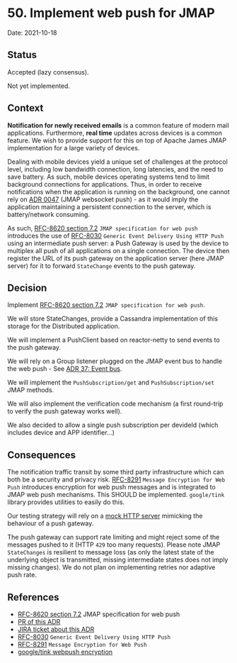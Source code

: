 # 50. Implement web push for JMAP

Date: 2021-10-18

## Status

Accepted (lazy consensus).

Not yet implemented.

## Context

**Notification for newly received emails** is a common feature of modern mail applications. Furthermore,
**real time** updates across devices is a common feature. We wish to provide support for this on top
of Apache James JMAP implementation for a large variety of devices.

Dealing with mobile devices yield a unique set of challenges at the protocol level, including 
low bandwidth connection, long latencies, and the need to save battery. As such, mobile devices 
operating systems tend to limit background connections for applications. Thus, in order to receive
notifications when the application is running on the background, one cannot rely on 
[ADR 0047](0047-jmap-push-over-websockets.md) (JMAP websocket push) - as it would imply 
the application maintaining a persistent connection to the server, which is battery/network
consuming.

As such, [RFC-8620 section 7.2](https://jmap.io/spec-core.html#pushsubscription) `JMAP specification for web push`
introduces the use of [RFC-8030](https://datatracker.ietf.org/doc/html/rfc8030) `Generic Event Delivery Using HTTP Push`
using an intermediate push server: a Push Gateway is used by the device to multiplex all push of all applications on a 
single connection. The device then register the URL of its push gateway on the application server (here JMAP server) for
it to forward `StateChange` events to the push gateway.

## Decision

Implement [RFC-8620 section 7.2](https://jmap.io/spec-core.html#pushsubscription) `JMAP specification for web push`.

We will store StateChanges, provide a Cassandra implementation of this storage for the Distributed application.

We will implement a PushClient based on reactor-netty to send events to the push gateway.

We will rely on a Group listener plugged on the JMAP event bus to handle the web push - See 
[ADR 37: Event bus](0037-eventbus.md).

We will implement the `PushSubscription/get` and `PushSubscription/set` JMAP methods.

We will also implement the verification code mechanism (a first round-trip to verify the push gateway works well).

We also decided to allow a single push subscription per devideId (which includes device and APP identifier...)

## Consequences

The notification traffic transit by some third party infrastructure which can both be a security and privacy risk. 
[RFC-8291](https://datatracker.ietf.org/doc/html/rfc8291) `Message Encryption for Web Push` introduces encryption 
for web push messages and is integrated to JMAP web push mechanisms. This SHOULD be implemented. `google/tink` library
provides utilities to easily do this.

Our testing strategy will rely on a [mock HTTP server](https://www.mock-server.com/) mimicking the behaviour of a push 
gateway.

The push gateway can support rate limiting and might reject some of the messages pushed to it (HTTP `429` too many
requests). Please note JMAP `StateChanges` is resilient to message loss (as only the latest state of
the underlying object is transmitted, missing intermediate states does not imply missing changes). We do not plan on 
implementing retries nor adaptive push rate. 

## References

 - [RFC-8620 section 7.2](https://jmap.io/spec-core.html#pushsubscription) JMAP specification for web push
 - [PR of this ADR](https://github.com/apache/james-project/pull/xxx)
 - [JIRA ticket about this ADR](https://issues.apache.org/jira/browse/JAMES-3539)
 - [RFC-8030](https://datatracker.ietf.org/doc/html/rfc8030) `Generic Event Delivery Using HTTP Push`
 - [RFC-8291](https://datatracker.ietf.org/doc/html/rfc8291) `Message Encryption for Web Push`
 - [google/tink webpush encryption](https://github.com/google/tink/blob/master/apps/webpush/src/main/java/com/google/crypto/tink/apps/webpush/WebPushHybridDecrypt.java)